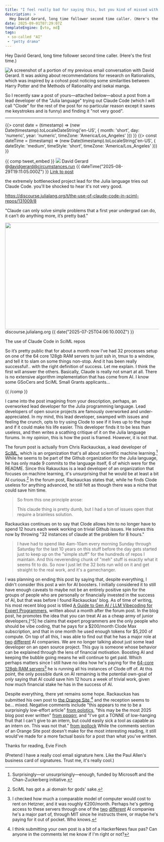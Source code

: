 ```yaml
---
title: "I feel really bad for saying this, but you kind of missed with this one David Gerard"
description: >
  Hey David Gerard, long time follower second time caller. (Here's the first time.)
date: 2025-09-01T07:29:07Z
templateEngine: [vto, md]
tags:
 - so-called "AI"
 - "petty drama"
---
```


Hey David Gerard, long time follower second time caller. (Here's the first time.)

![A screenshot of a portion of my previous email conversation with David Gerard. It was asking about recommendations for research on Rationalists, which was inspired by a cohost post noticing some similarities between Harry Potter and the Methods of Rationality and isekai manga.](https://cdn.ewie.online/20250901060838-Image.jpeg)

So I recently saw a post of yours—attached below—about a post from a lead developer of the "Julia language" trying out Claude Code (which I will call "Clode" for the rest of the post for no particular reason except it saves me keystrokes and is funny) and finding it "not very good".

---

{{> const date = (timestamp) => (new Date(timestamp).toLocaleDateString('en-US', { month: 'short', day: 'numeric', year: 'numeric', timeZone: 'America/Los_Angeles' })) }}
{{> const dateTime = (timestamp) => (new Date(timestamp).toLocaleString('en-US', { dateStyle: 'medium', timeStyle: 'short', timeZone: 'America/Los_Angeles' })) }}

{{ comp tweet_embed }}
  <main-tweet>
    <img slot="avatar" src="https://cdn.ewie.online/20250901015851-Image.jpeg" >
    <span slot="name">David Gerard</span>
    <span slot="handle">@davidgerard@circumstances.run</span>
    <time slot="time" datetime="2025-08-29T19:11:05.000Z">{{ dateTime("2025-08-29T19:11:05.000Z") }}</time>
    <a slot="icon" href="https://circumstances.run/@davidgerard/115113634383702124" data-source="mastodon">Link to post</a>
<div class="stack" style="--stack-space: var(--space-xs);">
    
the extremely bottlenecked project lead for the Julia language tries out Claude Code. you'll be shocked to hear it's not very good. 

<a href="https://discourse.julialang.org/t/the-use-of-claude-code-in-sciml-repos/131009/8"><span class="invisible">https://</span><span class="ellipsis">discourse.julialang.org/t/the-</span><span class="invisible">use-of-claude-code-in-sciml-repos/131009/8</span></a>
    
"Claude can only solve simple problems that a first year undergrad can do, it can’t do anything more, it’s pretty bad."

</div>

<media-card href="https://discourse.julialang.org/t/the-use-of-claude-code-in-sciml-repos/131009/8">
  <img src="https://cdn.ewie.online/20250901021140-Image.jpeg" width="662" height="348" loading="lazy" slot="img" />
  <span slot="domain">discourse.julialang.org</span>
  <time slot="time" datetime="2025-07-25T04:06:10.000Z" title="7/24/2025, 11:06:10 PM">{{ date("2025-07-25T04:06:10.000Z") }}</time>
  <p slot="title" title="The use of Claude Code in SciML repos">The use of Claude Code in SciML repos</p>
  <p title="So it’s pretty public that for about a month now I’ve had 32 processes setup on one of the 64 core 128gb RAM servers to just ssh in, tmux to a window, and tell it to slam on some things non-stop. And it has been really successful!.. with the right definition of success. Let me explain.   I think the first will answer the others. Basically, Claude is really not smart at all. There is no extensive algorithm implementation that has come from AI. I know some GSoCers and SciML Small Grants applicants...">So it’s pretty public that for about a month now I’ve had 32 processes setup on one of the 64 core 128gb RAM servers to just ssh in, tmux to a window, and tell it to slam on some things non-stop. And it has been really successful!.. with the right definition of success. Let me explain.   I think the first will answer the others. Basically, Claude is really not smart at all. There is no extensive algorithm implementation that has come from AI. I know some GSoCers and SciML Small Grants applicants...</p>
</media-card>

  </main-tweet>
{{ /comp }}

I came into the post imagining from your description, perhaps, an overworked lead developer for the Julia programming language. Lead developers of open source projects are famously overworked and under-appreciated. In my mind, this lead developer, swamped with issues and feeling the crunch, opts to try using Clode to see if it lives up to the hype and if it could make his life easier. This developer finds it to be less than useless, and then writes a scathing critique of it on the Julia language forums. In my opinion, this is how the post is framed. However, it is not that.

The forum post is actually from Chris Rackauckas, a lead developer of [SciML](https://sciml.ai), which is an organization that's all about scientific machine learning.[^1] While he seems to be part of the Github organization for the Julia language, he has only made 9 commits to the language itself, 6 of which were for the README. Since this Rakauckas is a lead developer of an organization that focuses on machine learning, it's unsurprising that he would be at least a bit AI curious.[^2] In the forum post, Rackauckas states that, while he finds Clode useless for anything advanced, he still felt as though there was a niche that could save him time.

> So from this one principle arose:
> 
> This claude thing is pretty dumb, but I had a ton of issues open that require a brainless solution.

Rackauckas continues on to say that Clode allows him to no longer have to spend 12 hours each week working on trivial Github issues. He solves this now by throwing "32 instances of claude at the problem for 8 hours."

> I have had to spend like 4am-10am every morning Sunday through Saturday for the last 10 years on this stuff before the day gets started just to keep up on the "simple stuff" for the hundreds of repos I maintain. And this neverending chunk of "meh" stuff is exactly what it seems fit to do. So now I just let the 32 bots run wild on it and get straight to the real work, and it's a gamechanger.

I was planning on ending this post by saying that, despite everything, I didn't consider this post a win for AI boosters. I initially considered it to still have enough caveats to maybe not be an entirely positive spin for the groups of people who are personally or financially invested in the success of AI, but that was before I found Rackauckas' blog. As of time of writing, his most recent blog post is titled [A Guide to Gen AI / LLM Vibecoding for Expert Programmers](https://www.stochasticlifestyle.com/a-guide-to-gen-ai-llm-vibecoding-for-expert-programmers/), written about a month after the forum post. In the blog post, he promotes the idea that you can treat AI as a cheap army of junior developers,[^5] he claims that expert programmers are the only people who should be vibe coding, that he pays for a $200/month Clode Max subscription, and that in one month he used enough tokens for $5,200 of compute. On top of all this, I was able to find out that he has a major role at [two](https://pumas.ai/company#OurTeam) [different](https://juliahub.com/company/about-us) AI companies. We are no longer talking about just some lead developer on an open source project. This guy is someone whose behavior can be explained through the lens of financial motivation. Boosting AI and keeping the bubble going means he will continue to get paid. Which perhaps matters since I still have no idea how he's paying for the [64-core 128gb RAM servers](https://discourse.julialang.org/t/the-use-of-claude-code-in-sciml-repos/131009/7#:~:text=I’ve%20had%2032%20processes%20setup%20on%20one%20of%20the%2064%20core%20128gb%20RAM%20servers)[^3] he is running all his instances of Clode off of. At this point, the only possible dunk on AI remaining is the potential own-goal of *only* saying that AI could save him 12 hours a week of trivial work, given how much financial stake he has in the success of AI.

Despite everything, there yet remains some hope. Rackauckas has submitted his own post to [the Orange Site](https://news.ycombinator.com/item?id=44985207),[^4] and the reception seems to be... mixed. Negative comments include "this appears to me to be a surprisingly low-effort article" [from polotics](https://news.ycombinator.com/item?id=44989188), "this may be the most 2025 blog post ever written" [from ppqqrr](https://news.ycombinator.com/item?id=44987216), and "I've got a TONNE of low-hanging fruit that I can't give to an intern, but could easily sick a tool as capable as an intern on. This was not that." [from jpollock](https://news.ycombinator.com/item?id=44988599) While the comments section of an Orange Site post doesn't make for the most interesting reading, it still would've made for a more factual basis for a post than what you've written.

Thanks for reading,
Evie Finch

(Pretend I have a really cool email signature here. Like the Paul Allen's business card of signatures. Trust me, it's really cool.)

[^1]: Surprisingly—or unsurprisingly—enough, funded by Microsoft and the Chan-Zuckerberg initiative.

[^2]: SciML has got a .ai domain for gods' sake.

[^3]: I checked how much a comparable model of computer would cost to rent on Hetzner, and it was roughly €200/month. Perhaps he's getting access to these servers through one of the [two](https://pumas.ai/company#OurTeam) [different](https://juliahub.com/company/about-us) AI companies he's a major part of, through MIT since he instructs there, or maybe he's paying for it out of pocket. Who knows.

[^4]: I think submitting your own post is a bit of a HackerNews faux pas? Can anyone in the comments let me know if I'm right or not? 
